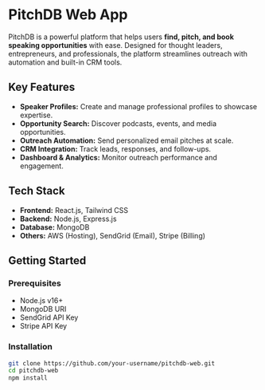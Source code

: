 # PitchDB Web App

PitchDB is a powerful platform that helps users **find, pitch, and book speaking opportunities** with ease. Designed for thought leaders, entrepreneurs, and professionals, the platform streamlines outreach with automation and built-in CRM tools.

##  Key Features

- **Speaker Profiles:** Create and manage professional profiles to showcase expertise.
- **Opportunity Search:** Discover podcasts, events, and media opportunities.
- **Outreach Automation:** Send personalized email pitches at scale.
- **CRM Integration:** Track leads, responses, and follow-ups.
- **Dashboard & Analytics:** Monitor outreach performance and engagement.

##  Tech Stack

- **Frontend:** React.js, Tailwind CSS
- **Backend:** Node.js, Express.js
- **Database:** MongoDB
- **Others:** AWS (Hosting), SendGrid (Email), Stripe (Billing)

##  Getting Started

### Prerequisites

- Node.js v16+
- MongoDB URI
- SendGrid API Key
- Stripe API Key

### Installation

```bash
git clone https://github.com/your-username/pitchdb-web.git
cd pitchdb-web
npm install
